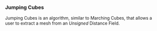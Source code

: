 ### Jumping Cubes
Jumping Cubes is an algorithm, similar to Marching Cubes, that allows a user to extract a mesh from an _Unsigned_ Distance Field.

